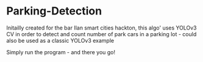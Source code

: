 # Parking-Detection
Initailly created for the bar Ilan smart cities hackton, this algo' uses YOLOv3 CV in order to detect and count number of park cars in a parking lot - could also be used as a classic YOLOv3 example

Simply run the program - and there you go!
